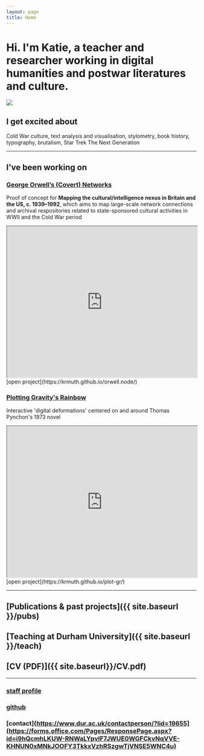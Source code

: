 ```yaml
---
layout: page
title: Home
---  
```

# Hi. I'm Katie, a teacher and researcher working in digital humanities and postwar literatures and culture.

<div class="img-crop">
  <img src="{{ site.baseurl }}/assets/avatar.jpg"/>
</div>

## I get excited about
Cold War culture, text analysis and visualisation, stylometry, book history, typography, brutalism, Star Trek The Next Generation

*** 

## I've been working on 

### [George Orwell’s (Covert) Networks](https://krmuth.github.io/orwell.node/)  
Proof of concept for **Mapping the cultural/intelligence nexus in Britain and the US, c. 1939–1992**, which aims to map large-scale network connections and archival respositories related to state-sponsored cultural activities in WWII and the Cold War period
<iframe width="100%" height="400" src="https://krmuth.github.io/orwell.node/visualisations/orwell/"></iframe>
[open project](https://krmuth.github.io/orwell.node/)


### [Plotting Gravity's Rainbow](https://krmuth.github.io/plot-gr/)  
Interactive 'digital deformations' centered on and around Thomas Pynchon's 1973 novel
<iframe width="100%" height="400" src="https://krmuth.github.io/plot-gr/"></iframe>
[open project](https://krmuth.github.io/plot-gr/)


***


## [Publications & past projects]({{ site.baseurl }}/pubs)

## [Teaching at Durham University]({{ site.baseurl }}/teach)

## [CV (PDF)]({{ site.baseurl}}/CV.pdf)

***

### [staff profile](https://www.durham.ac.uk/staff/katie-muth/)
### [github](https://github.com/krmuth)
### [contact](https://www.dur.ac.uk/contactperson/?lid=19655](https://forms.office.com/Pages/ResponsePage.aspx?id=i9hQcmhLKUW-RNWaLYpvlF7JWUE0WGFCkvNqVVE-KHNUN0xMNkJOOFY3TkkxVzhRSzgwTjVNSE5WNC4u)
